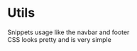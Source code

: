 <h1>Utils</h1>

Snippets usage like the navbar and footer <br/>
CSS looks pretty and is very simple
